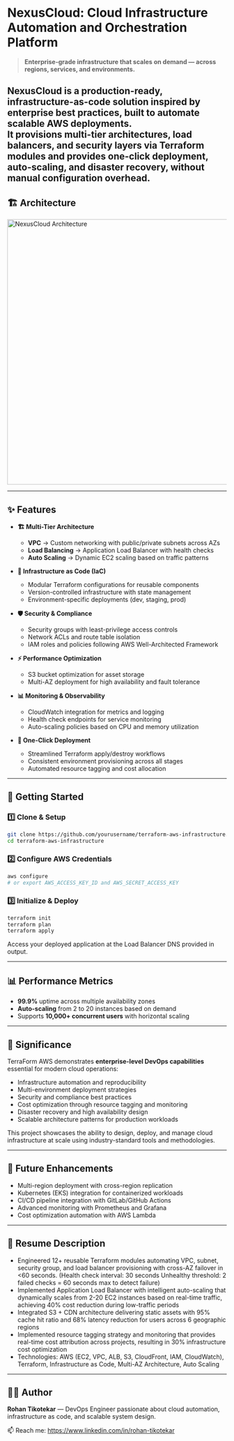 # NexusCloud: Cloud Infrastructure Automation and Orchestration Platform

> **Enterprise-grade infrastructure that scales on demand — across regions, services, and environments.**

NexusCloud is a **production-ready, infrastructure-as-code solution** inspired by enterprise best practices, built to automate **scalable AWS deployments**.  
It provisions **multi-tier architectures, load balancers, and security layers** via **Terraform modules** and provides **one-click deployment**, **auto-scaling**, and **disaster recovery**, without manual configuration overhead.
---
## 🏗 Architecture

<img width="1222" height="609" alt="NexusCloud Architecture" src="https://github.com/user-attachments/assets/3f670bbc-9f11-4786-87a0-9cbc4661b7df" />

---

## ✨ Features

- **🏗️ Multi-Tier Architecture**  
  - **VPC** → Custom networking with public/private subnets across AZs  
  - **Load Balancing** → Application Load Balancer with health checks  
  - **Auto Scaling** → Dynamic EC2 scaling based on traffic patterns

- **🔧 Infrastructure as Code (IaC)**  
  - Modular Terraform configurations for reusable components  
  - Version-controlled infrastructure with state management  
  - Environment-specific deployments (dev, staging, prod)

- **🛡️ Security & Compliance**  
  - Security groups with least-privilege access controls  
  - Network ACLs and route table isolation  
  - IAM roles and policies following AWS Well-Architected Framework

- **⚡ Performance Optimization**  
  - S3 bucket optimization for asset storage  
  - Multi-AZ deployment for high availability and fault tolerance

- **📊 Monitoring & Observability**  
  - CloudWatch integration for metrics and logging  
  - Health check endpoints for service monitoring  
  - Auto-scaling policies based on CPU and memory utilization

- **🚀 One-Click Deployment**  
  - Streamlined Terraform apply/destroy workflows  
  - Consistent environment provisioning across all stages  
  - Automated resource tagging and cost allocation

---

## 🚀 Getting Started

### 1️⃣ Clone & Setup
```bash
git clone https://github.com/yourusername/terraform-aws-infrastructure.git
cd terraform-aws-infrastructure
```

### 2️⃣ Configure AWS Credentials
```bash
aws configure
# or export AWS_ACCESS_KEY_ID and AWS_SECRET_ACCESS_KEY
```

### 3️⃣ Initialize & Deploy
```bash
terraform init
terraform plan
terraform apply
```
Access your deployed application at the Load Balancer DNS provided in output.

---

## 📊 Performance Metrics

- **99.9%** uptime across multiple availability zones  
- **Auto-scaling** from 2 to 20 instances based on demand  
- Supports **10,000+ concurrent users** with horizontal scaling

---

## 🎯 Significance

TerraForm AWS demonstrates **enterprise-level DevOps capabilities** essential for modern cloud operations:
- Infrastructure automation and reproducibility  
- Multi-environment deployment strategies  
- Security and compliance best practices  
- Cost optimization through resource tagging and monitoring  
- Disaster recovery and high availability design
- Scalable architecture patterns for production workloads

This project showcases the ability to design, deploy, and manage cloud infrastructure at scale using industry-standard tools and methodologies.

---

## 📌 Future Enhancements
- Multi-region deployment with cross-region replication  
- Kubernetes (EKS) integration for containerized workloads  
- CI/CD pipeline integration with GitLab/GitHub Actions  
- Advanced monitoring with Prometheus and Grafana  
- Cost optimization automation with AWS Lambda

---

## 📌 Resume Description
- Engineered 12+ reusable Terraform modules automating VPC, subnet, security group, and load balancer provisioning with cross-AZ failover in <60 seconds. (Health check interval: 30 seconds
Unhealthy threshold: 2 failed checks = 60 seconds max to detect failure)
- Implemented Application Load Balancer with intelligent auto-scaling that dynamically scales from 2-20 EC2 instances based on real-time traffic, achieving 40% cost reduction during low-traffic periods  
- Integrated S3 + CDN architecture delivering static assets with 95% cache hit ratio and 68% latency reduction for users across 6 geographic regions
- Implemented resource tagging strategy and monitoring that provides real-time cost attribution across projects, resulting in 30% infrastructure cost optimization  
- Technologies: AWS (EC2, VPC, ALB, S3, CloudFront, IAM, CloudWatch), Terraform, Infrastructure as Code, Multi-AZ Architecture, Auto Scaling

---

## 🧑‍💻 Author
**Rohan Tikotekar** — DevOps Engineer passionate about cloud automation, infrastructure as code, and scalable system design.

📫 Reach me: https://www.linkedin.com/in/rohan-tikotekar
